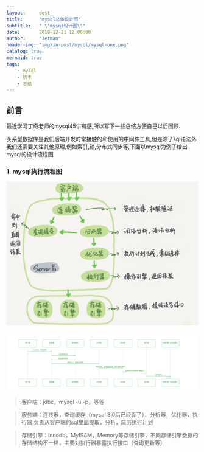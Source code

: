 ```yaml
---
layout:     post
title:      "mysql总体设计图"
subtitle:   " \"mysql设计图\""
date:       2019-12-21 12:00:00
author:     "Jetman"
header-img: "img/in-post/mysql/mysql-one.png"
catalog: true
mermaid: true
tags:
    - mysql
    - 技术
    - 总结
---
```



## 前言

  最近学习丁奇老师的mysql45讲有感,所以写下一些总结方便自己以后回顾.

  关系型数据库是我们后端开发时常接触的和使用的中间件工具,但是除了sql语法外我们还需要关注其他原理,例如索引,锁,分布式同步等,下面以mysql为例子给出mysql的设计流程图
  
  
### 1. mysql执行流程图  

![img](/img/in-post/mysql/mysql-summary.png)

![img](/img/in-post/mysql/mysql-flow.png)

>客户端：jdbc，mysql -u -p，等等
 
>服务端：连接器，查询缓存（mysql 8.0后已经没了），分析器，优化器，执行器
>负责从客户端的sql里面提取，分析，简历执行计划

>存储引擎：innodb，MyISAM，Memory等存储引擎，不同存储引擎数据的存储结构不一样，主要对执行器暴露执行接口（查询更新等）